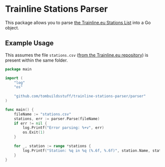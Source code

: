 # Trainline Stations Parser

This package allows you to parse [the Trainline.eu Stations List](https://github.com/trainline-eu/stations) into a Go object.

## Example Usage

This assumes the file `stations.csv` ([from the Trainline.eu repository](https://github.com/trainline-eu/stations)) is present within the same folder.

```go
package main

import (
    "log"
    "os"
    
    "github.com/tombuildsstuff/trainline-stations-parser/parser"
)

func main() {
    fileName := "stations.csv"
    stations, err := parser.Parse(fileName)
	if err != nil {
		log.Printf("Error parsing: %+v", err)
		os.Exit(1)
	}
	
    for _, station := range *stations {
        log.Printf("Station: %q in %q (%.6f, %.6f)", station.Name, station.Country, station.Latitude, station.Longitude)
    }
}
```